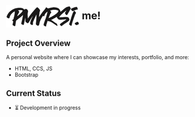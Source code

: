 # <img src="pmvrsi.png" alt="PMVRSI Logo" width="200" style="vertical-align: middle"> me! 


## Project Overview
A personal website where I can showcase my interests, portfolio, and more:
- HTML, CCS, JS
- Bootstrap

## Current Status
- ⏳ Development in progress


